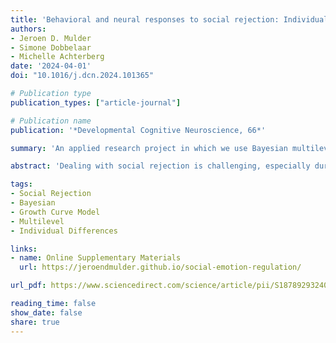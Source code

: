 ```yaml
---
title: 'Behavioral and neural responses to social rejection: Individual differences in developmental trajectories across childhood and adolescence'
authors:
- Jeroen D. Mulder
- Simone Dobbelaar
- Michelle Achterberg
date: '2024-04-01'
doi: "10.1016/j.dcn.2024.101365"

# Publication type
publication_types: ["article-journal"]

# Publication name
publication: '*Developmental Cognitive Neuroscience, 66*'

summary: 'An applied research project in which we use Bayesian multilevel growth curve model to describe individual differences in the development of behavioral and neural responses to social rejection in children.'

abstract: 'Dealing with social rejection is challenging, especially during childhood when behavioral and neural responses to social rejection are still developing. In the current longitudinal study, we used a Bayesian multilevel growth curve model to describe individual differences in the development of behavioral and neural responses to social rejection in a large sample (n > 500). We found a peak in aggression following negative feedback (compared to neutral feedback) during late childhood, as well as individual differences during this developmental phase, possibly suggesting a sensitive window for dealing with social rejection across late childhood. Moreover, we found evidence for individual differences in the linear development of neural responses to social rejection in our three brain regions of interest: The anterior insula, the medial prefrontal cortex, and the dorsolateral prefrontal cortex. In addition to providing insights in the individual trajectories of dealing with social rejection during childhood, this study also makes a meaningful methodological contribution: Our statistical analysis strategy (and can be found in this study’s online supplementary materials at https://jeroendmulder.github.io/social-emotion-regulation/) can be used as an example on how to take into account the many complexities of developmental neuroimaging datasets, while still enabling researchers to answer interesting questions about individual-level relationships.'

tags: 
- Social Rejection
- Bayesian 
- Growth Curve Model
- Multilevel
- Individual Differences

links:
- name: Online Supplementary Materials
  url: https://jeroendmulder.github.io/social-emotion-regulation/

url_pdf: https://www.sciencedirect.com/science/article/pii/S1878929324000264/pdfft?md5=9db17c3dfb21b1a2908c85f777f52caf&pid=1-s2.0-S1878929324000264-main.pdf

reading_time: false
show_date: false
share: true
---
```

